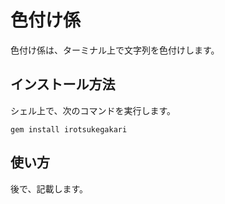 # 色付け係

色付け係は、ターミナル上で文字列を色付けします。

## インストール方法

シェル上で、次のコマンドを実行します。

```console
gem install irotsukegakari
```

## 使い方

後で、記載します。
